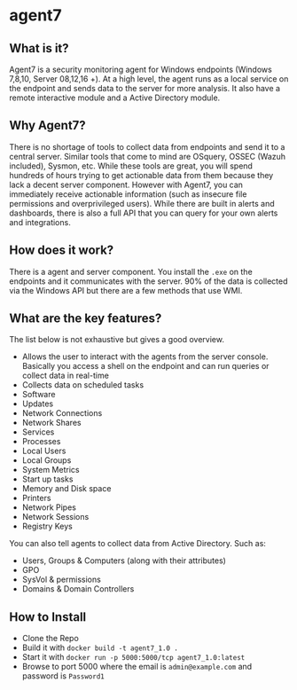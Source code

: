 # agent7

## What is it?
Agent7 is a security monitoring agent for Windows endpoints (Windows 7,8,10, Server 08,12,16 +). At a high level, the agent runs as a local service on the endpoint and sends data to the server for more analysis. It also have a remote interactive module and a Active Directory module.

## Why Agent7?
There is no shortage of tools to collect data from endpoints and send it to a central server. Similar tools that come to mind are OSquery, OSSEC (Wazuh included), Sysmon, etc. While these tools are great, you will spend hundreds of hours trying to get actionable data from them because they lack a decent server component. However with Agent7, you can immediately receive actionable information (such as insecure file permissions and overprivileged users). While there are built in alerts and dashboards, there is also a full API that you can query for your own alerts and integrations.

## How does it work?
There is a agent and server component. You install the `.exe` on the endpoints and it communicates with the server. 90% of the data is collected via the Windows API but there are a few methods that use WMI. 

## What are the key features?
The list below is not exhaustive but gives a good overview.   
+ Allows the user to interact with the agents from the server console. Basically you access a shell on the endpoint and can run queries or collect data in real-time  
+ Collects data on scheduled tasks  
+ Software  
+ Updates  
+ Network Connections  
+ Network Shares  
+ Services  
+ Processes  
+ Local Users  
+ Local Groups  
+ System Metrics  
+ Start up tasks  
+ Memory and Disk space  
+ Printers  
+ Network Pipes  
+ Network Sessions  
+ Registry Keys  

You can also tell agents to collect data from Active Directory. Such as:  
+ Users, Groups & Computers (along with their attributes)    
+ GPO  
+ SysVol & permissions  
+ Domains & Domain Controllers  

## How to Install
+ Clone the Repo  
+ Build it with `docker build -t agent7_1.0 .`  
+ Start it with `docker run -p 5000:5000/tcp agent7_1.0:latest`  
+ Browse to port 5000 where the email is `admin@example.com` and password is `Password1`
